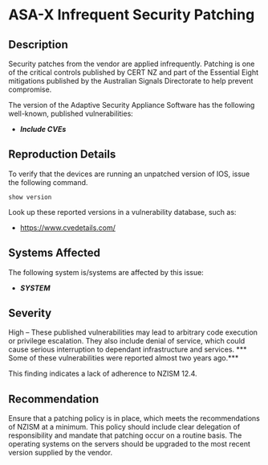 ASA-X Infrequent Security Patching
==================================

Description
-----------
Security patches from the vendor are applied infrequently. Patching is one of the critical controls published by CERT NZ and part of the Essential Eight mitigations published by the Australian Signals Directorate to help prevent compromise.

The version of the Adaptive Security Appliance Software has the following well-known, published vulnerabilities:

 * ***Include CVEs***

Reproduction Details
--------------------
To verify that the devices are running an unpatched version of IOS, issue the following command.
```
show version
```
Look up these reported versions in a vulnerability database, such as:
  * https://www.cvedetails.com/

Systems Affected
----------------
The following system is/systems are affected by this issue:
  * ***SYSTEM***

Severity
--------
High – These published vulnerabilities may lead to arbitrary code execution or privilege escalation. They also include denial of service, which could cause serious interruption to dependant infrastructure and services. *** Some of these vulnerabilities were reported almost two years ago.***

This finding indicates a lack of adherence to NZISM 12.4.

Recommendation
--------------
Ensure that a patching policy is in place, which meets the recommendations of NZISM at a minimum. This policy should include clear delegation of responsibility and mandate that patching occur on a routine basis. The operating systems on the servers should be upgraded to the most recent version supplied by the vendor.
